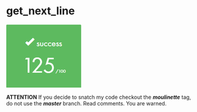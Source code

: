 # get_next_line
![Final score](r/gnl_final_score.png "Final score")

**ATTENTION**
If you decide to snatch my code checkout the ***moulinette*** tag, do not use the ***master*** branch. Read comments.
You are warned.
